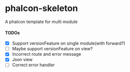 # phalcon-skeleton
A phalcon template for multi module


#### TODOs

- [x] Support versionFeature on single module(with forward?)
- [ ] Maybe support versionFeature on view?
- [x] Incorrect route and error message
- [x] Json view
- [ ] Correct error handler
